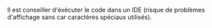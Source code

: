 Il est conseiller d'éxécuter le code dans un IDE (risque de problèmes d'affichage sans car caractères spéciaux utilisés).
